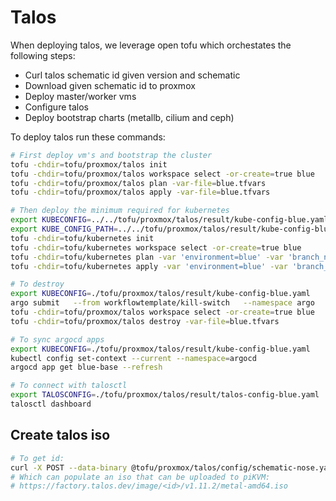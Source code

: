 # Talos
When deploying talos, we leverage open tofu which orchestates the following steps:
- Curl talos schematic id given version and schematic
- Download given schematic id to proxmox
- Deploy master/worker vms
- Configure talos
- Deploy bootstrap charts (metallb, cilium and ceph)


To deploy talos run these commands:
```bash
# First deploy vm's and bootstrap the cluster
tofu -chdir=tofu/proxmox/talos init
tofu -chdir=tofu/proxmox/talos workspace select -or-create=true blue
tofu -chdir=tofu/proxmox/talos plan -var-file=blue.tfvars
tofu -chdir=tofu/proxmox/talos apply -var-file=blue.tfvars

# Then deploy the minimum required for kubernetes
export KUBECONFIG=../../tofu/proxmox/talos/result/kube-config-blue.yaml
export KUBE_CONFIG_PATH=../../tofu/proxmox/talos/result/kube-config-blue.yaml
tofu -chdir=tofu/kubernetes init
tofu -chdir=tofu/kubernetes workspace select -or-create=true blue
tofu -chdir=tofu/kubernetes plan -var 'environment=blue' -var 'branch_name=feature/refactor-cluster'
tofu -chdir=tofu/kubernetes apply -var 'environment=blue' -var 'branch_name=feature/refactor-cluster'

# To destroy
export KUBECONFIG=./tofu/proxmox/talos/result/kube-config-blue.yaml
argo submit   --from workflowtemplate/kill-switch   --namespace argo   --serviceaccount workflow-admin --entrypoint cleanup
tofu -chdir=tofu/proxmox/talos workspace select -or-create=true blue
tofu -chdir=tofu/proxmox/talos destroy -var-file=blue.tfvars
```

```bash
# To sync argocd apps
export KUBECONFIG=./tofu/proxmox/talos/result/kube-config-blue.yaml
kubectl config set-context --current --namespace=argocd
argocd app get blue-base --refresh

# To connect with talosctl
export TALOSCONFIG=./tofu/proxmox/talos/result/talos-config-blue.yaml
talosctl dashboard
```

## Create talos iso
```bash
# To get id:
curl -X POST --data-binary @tofu/proxmox/talos/config/schematic-nose.yaml https://factory.talos.dev/schematics
# Which can populate an iso that can be uploaded to piKVM:
# https://factory.talos.dev/image/<id>/v1.11.2/metal-amd64.iso
```